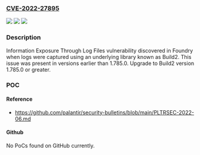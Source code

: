 ### [CVE-2022-27895](https://cve.mitre.org/cgi-bin/cvename.cgi?name=CVE-2022-27895)
![](https://img.shields.io/static/v1?label=Product&message=Foundry%20Build2&color=blue)
![](https://img.shields.io/static/v1?label=Version&message=n%2Fa&color=blue)
![](https://img.shields.io/static/v1?label=Vulnerability&message=CWE-532%20Information%20Exposure%20Through%20Log%20Files&color=brighgreen)

### Description

Information Exposure Through Log Files vulnerability discovered in Foundry when logs were captured using an underlying library known as Build2. This issue was present in versions earlier than 1.785.0. Upgrade to Build2 version 1.785.0 or greater.

### POC

#### Reference
- https://github.com/palantir/security-bulletins/blob/main/PLTRSEC-2022-06.md

#### Github
No PoCs found on GitHub currently.

